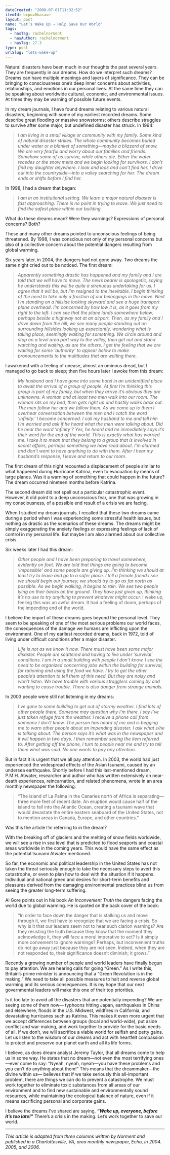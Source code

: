 ```yaml
---
dateCreated: "2008-07-01T11:32:52"
itemId: bcpov6kasave
layout: post
name: "Let’s Wake Up ~ Help Save Our World"
tags:
  - hasTag: rachelnorment
  - hasAuthor: rachelnorment
  - hasTag: 27.3
type: post
urlSlug: "lets-wake-up"
---
```


Natural disasters have been much in our thoughts the past several years. They are frequently in our dreams. How do we interpret such dreams? Dreams can have multiple meanings and layers of significance. They can be bringing to consciousness one’s deep inner concerns about activities, relationships, and emotions in our personal lives. At the same time they can be speaking about worldwide cultural, economic, and environmental issues. At times they may be warning of possible future events. 

In my dream journals, I have found dreams relating to various natural disasters, beginning with some of my earliest recorded dreams. Some describe great flooding or massive snowstorms; others describe struggles to survive after some major, but undefined disaster has struck. In 1994:

> *I am living in a small village or community with my family. Some kind of natural disaster strikes. The whole community becomes buried under water or a blanket of something—maybe a blizzard of snow. We are very fearful and worry about our families and friends. Somehow some of us survive, while others die. Either the water recedes or the snow melts and we begin looking for survivors. I don’t find my daughter anywhere. I look and look and can’t find her. I drive out into the countryside—into a valley searching for her. The dream ends or shifts before I find her.*

In 1998, I had a dream that began:

> *I am in an institutional setting. We learn a major natural disaster is fast approaching. There is no point in trying to leave. We just need to find the safest place within our building.*

What do these dreams mean? Were they warnings? Expressions of personal concerns? Both? 

These and many other dreams pointed to unconscious feelings of being threatened. By 1998, I was conscious not only of my personal concerns but also of a collective concern about the potential dangers resulting from global warming. 

Six years later, in 2004, the dangers had not gone away. Two dreams the same night cried out to be noticed. The first dream:

> *Apparently something drastic has happened and my family and I are told that we will have to move. The news bearer is apologetic, saying he understands this will be quite a strenuous undertaking for us. I agree that it will be, but I’m resigned to the inevitable. I begin thinking of the need to take only a fraction of our belongings in the move. Next I’m standing on a hillside looking skyward and see a huge transport plane overhead. I’m concerned by how low it is, as it goes from my right to the left. I can see that the plane lands somewhere below, perhaps beside a highway not at an airport. Then, as my family and I drive down from the hill, we see many people standing out on surrounding hillsides looking up expectantly, wondering what is taking place, seemingly waiting for something. We circle around and stop on a level area part way to the valley, then get out and stand watching and waiting, as are the others. I get the feeling that we are waiting for some ‘authority’ to appear below to make pronouncements to the multitudes that are waiting there.*

I awakened with a feeling of unease, almost an ominous dread, but I managed to go back to sleep; then five hours later I awoke from this dream:

> *My husband and I have gone into some hotel in an unidentified place to await the arrival of a group of people. At first I’m thinking this group is part of my family, but when they arrive it’s obvious they are unknowns. A woman and at least two men walk into our room. The woman sits on my bed, then gets right up and hastily walks back out. The men follow her and we follow them. As we come up to them I overhear conversation between the men and I catch the word ‘infinity.’ I become concerned. I call my husband to me and tell him I’m worried and ask if he heard what the men were talking about. Did he hear the word ‘infinity’? Yes, he heard and he immediately says it’s their word for the end of the world. This is exactly what has worried me. I take it to mean that they belong to a group that is involved in secret affairs, perhaps something we have read about. I’m alarmed and don’t want to have anything to do with them. After I hear my husband’s response, I leave and return to our room.*

The first dream of this night recounted a displacement of people similar to what happened during Hurricane Katrina, even to evacuation by means of large planes. Was it a warning of something that could happen in the future? The dream occurred nineteen months before Katrina. 

The second dream did not spell out a particular catastrophic event. However, it did point to a deep unconscious fear, one that was growing in my consciousness, of a possible end result of a crisis we are facing. 

When I studied my dream journals, I recalled that these two dreams came during a period when I was experiencing some stressful health issues, but nothing as drastic as the scenarios of these dreams. The dreams might be simply exaggerating the anxiety feelings or expressing feelings of lack of control in my personal life. But maybe I am also alarmed about our collective crisis. 

Six weeks later I had this dream:

> *Other people and I have been preparing to travel somewhere, evidently on foot. We are told that things are going to become ‘impossible’ and some people are giving up. I’m thinking we should at least try to leave and go to a safer place. I tell a female friend I see we should begin our journey; we should try to go as far north as possible. As we begin walking, it begins to rain. We see two people lying on their backs on the ground. They have just given up, thinking it’s no use to try anything to prevent whatever might occur.* I wake up, feeling this was an awful dream. It had a feeling of doom, perhaps of the impending end of the world.

I believe the import of these dreams goes beyond the personal level. They seem to be speaking of one of the most serious problems our world faces, the consequences of the damage we humans are inflicting upon the environment. One of my earliest recorded dreams, back in 1972, told of living under difficult conditions after a major disaster.

> *Life is not as we know it now. There must have been some major disaster. People are scattered and having to live under ‘survival’ conditions. I am in a small building with people I don’t know. I see the need to be organized concerning jobs within the building for survival, for rationing and using the food we have. I try to get the other people’s attention to tell them of this need. But they are noisy and won’t listen. We have trouble with various stragglers coming by and wanting to cause trouble. There is also danger from strange animals.*

In 2003 people were still not listening in my dreams: 

> *I’ve gone to some building to get out of stormy weather. I find lots of other people there. Someone may question why I’m there. I say I’ve just taken refuge from the weather. I receive a phone call from someone I don’t know. The person has heard of me and is begging me to warn other people about an impending disaster. I ask what s/he is talking about. The person says it’s what was in the newspaper and it will happen in two days. I then remember seeing the item referred to. After getting off the phone, I turn to people near me and try to tell them what was said. No one wants to pay any attention.*

But in fact it is urgent that we all pay attention. In 2003, the world had just experienced the widespread effects of the Asian tsunami, caused by an undersea earthquake. Shortly before I had this last-mentioned dream, P.M.H. Atwater, researcher and author who has written extensively on near-death experiences, reincarnation, and related phenomena, wrote in an area monthly newspaper the following: 

> “The island of La Palma in the Canaries north of Africa is separating—three more feet of recent date. An eruption would cause half of the island to fall into the Atlantic Ocean, creating a tsunami wave that would devastate the entire eastern seaboard of the United States, not to mention areas in Canada, Europe, and other countries.” 

Was this the article I’m referring to in the dream? 

With the breaking off of glaciers and the melting of snow fields worldwide, we will see a rise in sea level that is predicted to flood seaports and coastal areas worldwide in the coming years. This would have the same effect as the potential tsunami Atwater mentioned. 

So far, the economic and political leadership in the United States has not taken the threat seriously enough to take the necessary steps to avert this catastrophe, or even to plan how to deal with the situation if it happens. Individual and national greed and desires for short-term benefits and pleasures derived from the damaging environmental practices blind us from seeing the greater long-term suffering. 

Al Gore points out in his book *An Inconvenient Truth* the dangers facing the world due to global warming. He is quoted on the back cover of the book:

> “In order to face down the danger that is stalking us and move through it, we first have to recognize that we are facing a crisis. So why is it that our leaders seem not to hear such clarion warnings? Are they resisting the truth because they know that the moment they acknowledge it, they will face a moral imperative to act? Is it simply more convenient to ignore warnings? Perhaps, but inconvenient truths do not go away just because they are not seen. Indeed, when they are not responded to, their significance doesn’t diminish; it grows.”

Recently a growing number of people and world leaders have finally begun to pay attention. We are hearing calls for going “Green.” As I write this, Britain’s prime minister is announcing that a “Green Revolution is in the making.” We need to take all possible measures to halt and reverse global warming and its serious consequences. It is my hope that our next governmental leaders will make this one of their top priorities. 

Is it too late to avoid all the disasters that are potentially impending? We are seeing some of them now— typhoons hitting Japan, earthquakes in China and elsewhere, floods in the U.S. Midwest, wildfires in California, and devastating hurricanes such as Katrina. This makes it even more urgent that we accept differences between groups (local and world-wide), put aside conflict and war-making, and work together to provide for the basic needs of all. If we don’t, we will sacrifice a viable world for selfish and petty gains. Let us listen to the wisdom of our dreams and act with heartfelt compassion to protect and preserve our planet earth and all its life forms. 

I believe, as does dream analyst Jeremy Taylor, that all dreams come to help us in some way. He states that no dream—not even the most terrifying ones—ever come to say: “Nyeah, nyeah, nyeah—you have these problems and you can’t do anything about them!” This means that the dreammaker—the divine within us— believes that if we take seriously this all-important problem, there are things we can do to prevent a catastrophe. We must work together to eliminate toxic substances from all areas of our environment and to find new sustainable and environmentally sound resources, while maintaining the ecological balance of nature, even if it means sacrificing personal and corporate gains. 

I believe the dreams I’ve shared are saying, ***“Wake up, everyone, before it’s too late!”*** There’s a crisis in the making. Let’s work together to save our world.

<hr/>

*This article is adapted from three columns written by Norment and published in a Charlottesville, VA, area monthly newspaper, Echo, in 2004. 2005, and 2006.*

